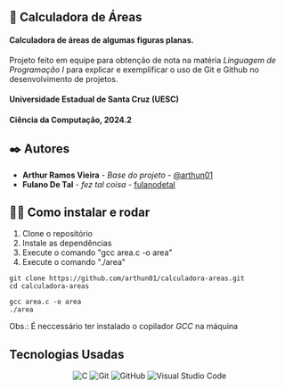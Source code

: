 ## 🧮 Calculadora de Áreas
#### Calculadora de áreas de algumas figuras planas.

Projeto feito em equipe para obtenção de nota na matéria *Linguagem de Programação I* para explicar e exemplificar o uso de Git e Github no desenvolvimento de projetos.

#### Universidade Estadual de Santa Cruz (UESC)
#### Ciência da Computação, 2024.2


## ✒️ Autores

* **Arthur Ramos Vieira** - *Base do projeto* - [@arthun01](https://github.com/arthun01)
* **Fulano De Tal** - *fez tal coisa* - [fulanodetal](https://github.com/linkParaPerfil)

## 🧑‍💻 Como instalar e rodar

1. Clone o repositório
2. Instale as dependências
3. Execute o comando "gcc area.c -o area"
4. Execute o comando "./area"

```
git clone https://github.com/arthun01/calculadora-areas.git
cd calculadora-areas

gcc area.c -o area
./area
```

Obs.: É neccessário ter instalado o copilador *GCC* na máquina

## Tecnologias Usadas

<div align="center">

![C](https://img.shields.io/badge/c-%2300599C.svg?style=for-the-badge&logo=c&logoColor=white)  ![Git](https://img.shields.io/badge/git-%23F05033.svg?style=for-the-badge&logo=git&logoColor=white)  ![GitHub](https://img.shields.io/badge/github-%23121011.svg?style=for-the-badge&logo=github&logoColor=white)  ![Visual Studio Code](https://img.shields.io/badge/Visual%20Studio%20Code-0078d7.svg?style=for-the-badge&logo=visual-studio-code&logoColor=white)

</div>
